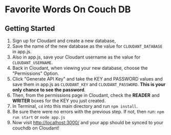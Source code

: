# Favorite Words On Couch DB

## Getting Started


1. Sign up for Cloudant and create a new database, 
2. Save the name of the new database as the value for `CLOUDANT_DATABASE` in app.js.
3. Also in app.js, save your Cloudant username as the value for `CLOUDANT_USERNAME`.
4. Back in Cloudant, when viewing your new database, choose the "Permissions" Option.
5. Click "Generate API Key" and take the KEY and PASSWORD values and save them in app.js as `CLOUDANT_KEY` and `CLOUDANT_PASSWORD`. **This is your only chance to see the password**.
6. Then, from the permissions page in Cloudant, check the **READER** and **WRITER** boxes for the KEY you just created.
7. In Terminal, `cd` into this main directory and run `npm install`.
8. Be sure there were no errors with the previous step. If not, then run: `npm run start` or `node app.js`
9. Now visit [http://localhost:3000/](http://localhost:3000/) and your app should be synced to your couchdb on Cloudant!
